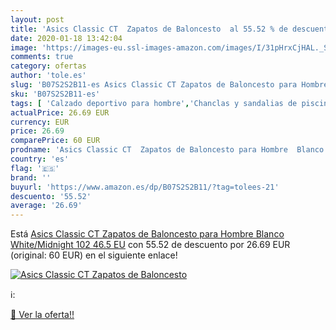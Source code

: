 ```yaml
---
layout: post
title: 'Asics Classic CT  Zapatos de Baloncesto  al 55.52 % de descuento'
date: 2020-01-18 13:42:04
image: 'https://images-eu.ssl-images-amazon.com/images/I/31pHrxCjHAL._SL400_.jpg'
comments: true
category: ofertas
author: 'tole.es'
slug: 'B07S2S2B11-es Asics Classic CT Zapatos de Baloncesto para Hombre Blanco...'
sku: 'B07S2S2B11-es'
tags: [ 'Calzado deportivo para hombre','Chanclas y sandalias de piscina para hombre','Sandalias de vestir para hombre','Zapatillas y calzado deportivo para hombre','Zapatos','Zapatos para hombre','Zapatos y complementos','zapatos', ]
actualPrice: 26.69 EUR
currency: EUR
price: 26.69
comparePrice: 60 EUR
prodname: 'Asics Classic CT  Zapatos de Baloncesto para Hombre  Blanco  White/Midnight 102   46.5 EU'
country: 'es'
flag: '🇪🇸'
brand: ''
buyurl: 'https://www.amazon.es/dp/B07S2S2B11/?tag=tolees-21'
descuento: '55.52'
average: '26.69'
---
```


Está [Asics Classic CT  Zapatos de Baloncesto para Hombre  Blanco  White/Midnight 102   46.5 EU](https://www.amazon.es/dp/B07S2S2B11/?tag=tolees-21) con 55.52 de descuento por 26.69 EUR (original: 60 EUR) en el siguiente enlace!

[![Asics Classic CT  Zapatos de Baloncesto ](https://images-eu.ssl-images-amazon.com/images/I/31pHrxCjHAL._SL400_.jpg)](https://www.amazon.es/dp/B07S2S2B11/?tag=tolees-21)

ℹ️:


[🛒 Ver la oferta!!](https://www.amazon.es/dp/B07S2S2B11/?tag=tolees-21)

